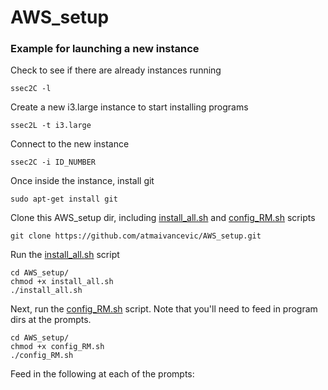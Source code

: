 # AWS_setup

### Example for launching a new instance

Check to see if there are already instances running

```
ssec2C -l
```

Create a new i3.large instance to start installing programs

```
ssec2L -t i3.large
```

Connect to the new instance

```
ssec2C -i ID_NUMBER
```

Once inside the instance, install git

```
sudo apt-get install git
```

Clone this AWS_setup dir, including [install_all.sh](install_all.sh) and [config_RM.sh](config_RM.sh) scripts

```
git clone https://github.com/atmaivancevic/AWS_setup.git
```

Run the [install_all.sh](install_all.sh) script

```
cd AWS_setup/
chmod +x install_all.sh 
./install_all.sh 
```

Next, run the [config_RM.sh](config_RM.sh) script. Note that you'll need to feed in program dirs at the prompts. 

```
cd AWS_setup/
chmod +x config_RM.sh 
./config_RM.sh 
```

Feed in the following at each of the prompts:

